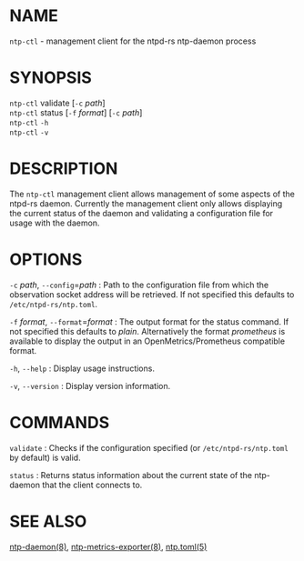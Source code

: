 <!-- ---
title: NTP-CTL(8) ntpd-rs 1.2.0-alpha.20240628 | ntpd-rs
--- -->

# NAME

`ntp-ctl` - management client for the ntpd-rs ntp-daemon process

# SYNOPSIS

`ntp-ctl` validate [`-c` *path*] \
`ntp-ctl` status [`-f` *format*] [`-c` *path*] \
`ntp-ctl` `-h` \
`ntp-ctl` `-v`

# DESCRIPTION

The `ntp-ctl` management client allows management of some aspects of the
ntpd-rs daemon. Currently the management client only allows displaying the
current status of the daemon and validating a configuration file for usage
with the daemon.

# OPTIONS

`-c` *path*, `--config`=*path*
:   Path to the configuration file from which the observation socket address
    will be retrieved. If not specified this defaults to
    `/etc/ntpd-rs/ntp.toml`.

`-f` *format*, `--format`=*format*
:   The output format for the status command. If not specified this defaults to
    *plain*. Alternatively the format *prometheus* is available to display the
    output in an OpenMetrics/Prometheus compatible format.

`-h`, `--help`
:   Display usage instructions.

`-v`, `--version`
:   Display version information.

# COMMANDS

`validate`
:   Checks if the configuration specified (or `/etc/ntpd-rs/ntp.toml` by
    default) is valid.

`status`
:   Returns status information about the current state of the ntp-daemon that
    the client connects to.

# SEE ALSO

[ntp-daemon(8)](ntp-daemon.8.md),
[ntp-metrics-exporter(8)](ntp-metrics-exporter.8.md),
[ntp.toml(5)](ntp.toml.5.md)
